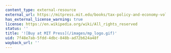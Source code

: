 ```yaml
---
content_type: external-resource
external_url: https://mitpress.mit.edu/books/tax-policy-and-economy-volume-5
has_external_license_warning: true
license: https://en.wikipedia.org/wiki/All_rights_reserved
status: ''
title: '![Buy at MIT Press](/images/mp_logo.gif)'
uid: 7f48e7ab-5fdd-4dbc-848b-ad72b624a48f
wayback_url: ''
---
```

